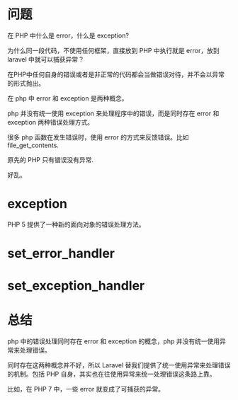 # 问题
在 PHP 中什么是 error，什么是 exception?

为什么同一段代码，不使用任何框架，直接放到 PHP 中执行就是 error，放到 laravel 中就可以捕获异常？


在PHP中任何自身的错误或者是非正常的代码都会当做错误对待，并不会以异常的形式抛出。

在 php 中 error 和 exception 是两种概念。

php 并没有统一使用 exception 来处理程序中的错误，而是同时存在 error 和 exception 两种错误处理方式。

很多 php 函数在发生错误时，使用 error 的方式来反馈错误。比如 file_get_contents.

原先的 PHP 只有错误没有异常.

好乱。

# exception
PHP 5 提供了一种新的面向对象的错误处理方法。

# set_error_handler

# set_exception_handler


# 总结
php 中的错误处理同时存在 error 和 exception 的概念，php 并没有统一使用异常来处理错误。

同时存在这两种概念并不好，所以 Laravel 替我们提供了统一使用异常来处理错误的机制。包括 PHP 自身，其实也在往使用异常来统一处理错误这条路上靠。

比如，在 PHP 7 中，一些 error 就变成了可捕获的异常。

[1]: http://php.net/manual/en/function.set-error-handler.php

[2]: https://juejin.im/entry/5987d2ff6fb9a03c314fe732 "php 的错误和异常处理机制"
[3]: http://www.cnblogs.com/zyf-zhaoyafei/p/6928149.html#excetion3 "再谈PHP错误与异常处理"
[4]: http://www.cnblogs.com/zyf-zhaoyafei/p/3649434.html "php的错误级别
"